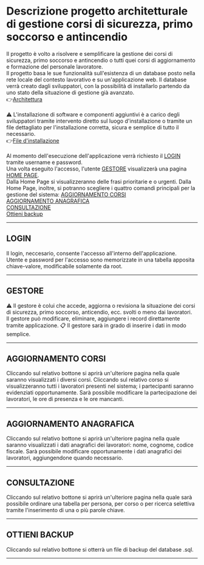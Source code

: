 # Descrizione progetto architetturale di gestione corsi di sicurezza, primo soccorso e antincendio <br>

Il progetto è volto a risolvere e semplificare la gestione dei corsi di sicurezza, primo soccorso
e antincendio o tutti quei corsi di aggiornamento e formazione del personale lavoratore.<br>
Il progetto basa le sue funzionalità sull'esistenza di un database posto nella rete locale
del contesto lavorativo e su un'applicazione web.
Il database verrà creato dagli sviluppatori, con la possibilità di installarlo partendo da uno stato
della situazione di gestione già avanzato.
<br>
:point_right:[Architettura](https://github.com/Enrypase/AreaLab/blob/main/Architettura.md)
<br>
<br>
:warning: L'installazione di software e componenti aggiuntivi è a carico degli sviluppatori tramite
intervento diretto sul luogo d'installazione o tramite un file dettagliato per l'installazione 
corretta, sicura e semplice di tutto il necessario.<br>
:point_right:[File d'installazione](https://github.com/Enrypase/AreaLab/blob/main/Installazione.md)
<br>
<br>
Al momento dell'esecuzione dell'applicazione verrà richiesto il [LOGIN](#LOGIN) tramite username e password.<br>
Una volta eseguito l'accesso, l'utente [GESTORE](#GESTORE) visualizzerà una pagina [HOME PAGE](#HOME-PAGE).<br>
Dalla Home Page si visualizzeranno delle frasi prioritarie e o urgenti. Dalla Home Page, inoltre, si potranno scegliere
i quattro comandi principali per la gestione del sistema: 
[AGGIORNAMENTO CORSI](#AGGIORNAMENTO-CORSI) <br>
[AGGIORNAMENTO ANAGRAFICA](#AGGIORNAMENTO-ANAGRAFICA) <br>
[CONSULTAZIONE](#CONSULTAZIONE) <br>
[Ottieni backup](#Ottieni-backup) <br>

<hr>

## LOGIN<br>
Il login, neccesario, consente l'accesso all'interno dell'applicazione.<br>
Utente e password per l'accesso sono memorizzate in una tabella apposita chiave-valore, modificabile solamente 
da root.

<hr>

## GESTORE<br>
:warning: Il gestore è colui che accede, aggiorna o revisiona la situazione dei corsi di sicurezza,
primo soccorso, anticendio, ecc. svolti o meno dai lavoratori.<br>
Il gestore può modificare, eliminare, aggiungere i record direttamente tramite applicazione.
:clipboard: Il gestore sarà in grado di inserire i dati in modo semplice.

<hr>

## AGGIORNAMENTO CORSI <br>
Cliccando sul relativo bottone si aprirà un'ulteriore pagina nella quale saranno visualizzati i diversi corsi.
Cliccando sul relativo corso si visualizzeranno tutti i lavoratori presenti nel sistema; i partecipanti saranno 
evidenziati opportunamente.
Sarà possibile modificare la partecipazione dei lavoratori, le ore di presenza e le ore mancanti.

<hr>

## AGGIORNAMENTO ANAGRAFICA <br>
Cliccando sul relativo bottone si aprirà un'ulteriore pagina nella quale saranno visualizzati i dati anagrafici
dei lavoratori: nome, cognome, codice fiscale. Sarà possibile modificare opportunamente i dati anagrafici dei lavoratori,
aggiungendone quando necessario.

<hr>

## CONSULTAZIONE <br>
Cliccando sul relativo bottone si aprirà un'ulteriore pagina nella quale sarà possibile ordinare una tabella per 
persona, per corso o per ricerca selettiva tramite l'inserimento di una o più parole chiave.

<hr>

## OTTIENI BACKUP <br>
Cliccando sul relativo bottone si otterrà un file di backup del database .sql.

<hr>
